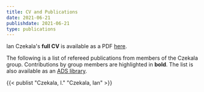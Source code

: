 ```yaml
---
title: CV and Publications
date: 2021-06-21
publishdate: 2021-06-21
type: publications
---
```


Ian Czekala's **full CV** is available as a PDF [here](/ipc5094/Czekala_Ian_CV.pdf). 

The following is a list of refereed publications from members of the Czekala group. Contributions by group members are highlighted in **bold**. The list is also available as an [ADS library](https://ui.adsabs.harvard.edu/public-libraries/G0Ow9TGTRyuVT7hbhzailA).

{{< publist "Czekala, I." "Czekala, Ian" >}}